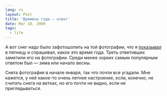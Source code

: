 ```yaml
---
lang: ru
layout: Post
title: 'Времена года — ответ'
date: Mar 10, 2009
tags:
  - life
---
```


А вот снег надо было зафотошопить на той фотографии, что я [показывал](/blog/3293 'Времена года — вопрос') в пятницу и спрашивал, какое это время года. Треть ответивших заметили его на фотографии. Среди менее зорких самым популярным ответом был — зима или начало весны.

Снята фотография в начале января, так что почти все угадали. Мне кажется, у неё какое-то очень летнее настроение, если, конечно, не считать снега на ветках, но его почти не видно, если не приглядываться.
